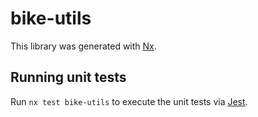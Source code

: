 # bike-utils

This library was generated with [Nx](https://nx.dev).

## Running unit tests

Run `nx test bike-utils` to execute the unit tests via [Jest](https://jestjs.io).
